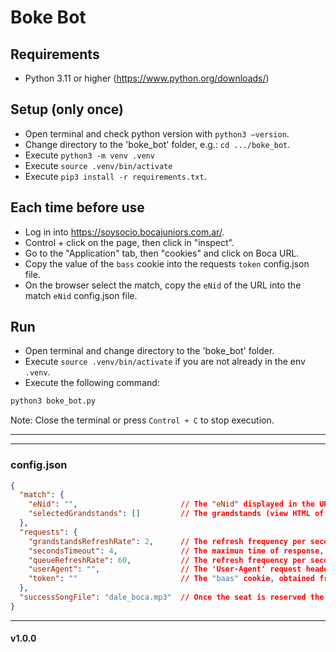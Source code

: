 # Boke Bot 

## Requirements

- Python 3.11 or higher (https://www.python.org/downloads/)

## Setup (only once)

- Open terminal and check python version with `python3 –version`.
- Change directory to the 'boke_bot' folder, e.g.: `cd .../boke_bot`.
- Execute `python3 -m venv .venv`
- Execute `source .venv/bin/activate`
- Execute `pip3 install -r requirements.txt`.

## Each time before use

- Log in into https://soysocio.bocajuniors.com.ar/.
- Control + click on the page, then click in "inspect".
- Go to the "Application" tab, then "cookies" and click on Boca URL.
- Copy the value of the `bass` cookie into the requests `token` config.json file.
- On the browser select the match, copy the `eNid` of the URL into the match `eNid` config.json file.

## Run

- Open terminal and change directory to the 'boke_bot' folder.
- Execute `source .venv/bin/activate` if you are not already in the env `.venv`.
- Execute the following command:
```bash
python3 boke_bot.py 
```
Note: Close the terminal or press `Control + C` to stop execution.

---

---

### config.json
```json
{
  "match": {
    "eNid": "",                       // The "eNid" displayed in the URL after selecting the match in the browser.
    "selectedGrandstands": []         // The grandstands (view HTML of the stadium) selected separated by coma, if empty includes all. e.g.: ["F", "G", "H", "I", "J", "SCD", "SCI", "SAD", "SAC", "SAI", "SBD", "SBC", "SBI", "SDD", "SDI"].
  },
  "requests": {
    "grandstandsRefreshRate": 2,      // The refresh frequency per seconds to call the grandstands URL.
    "secondsTimeout": 4,              // The maximun time of response, ack.
    "queueRefreshRate": 60,           // The refresh frequency per seconds to call the queue URL.
    "userAgent": "",                  // The 'User-Agent' request header used in the browser.
    "token": ""                       // The "baas" cookie, obtained from the cookies after log in.
  },
  "successSongFile": "dale_boca.mp3"  // Once the seat is reserved the boke bot will play beeps per second to alert the user.
}
```
---
#### v1.0.0


